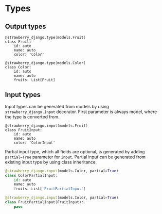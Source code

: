 # Types

## Output types

```pythons
@strawberry_django.type(models.Fruit)
class Fruit:
    id: auto
    name: auto
    color: 'Color'

@strawberry_django.type(models.Color)
class Color:
    id: auto
    name: auto
    fruits: List[Fruit]
```

## Input types

Input types can be generated from models by using `strawberry_django.input` decorator. First parameter is always model, where the type is converted from.


```pythons
@strawberry_django.input(models.Fruit)
class FruitInput:
    id: auto
    name: auto
    color: 'ColorInput'
```

Partial input type, which all fields are optional, is generated by adding `partial=True` parameter for `input`. Partial input can be generated from existing input type by using class inheritance.

```python
@strawberry_django.input(models.Color, partial=True)
class ColorPartialInput:
    id: auto
    name: auto
    fruits: List['FruitPartialInput']

@strawberry_django.input(models.Color, partial=True)
class FruitPartialInput(FruitInput):
    pass
```
